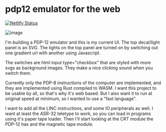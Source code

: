# pdp12 emulator for the web

[![Netlify Status](https://api.netlify.com/api/v1/badges/7fb86966-02a1-4927-9911-83fd9c81267b/deploy-status)](https://pdp12.pingiun.com/)

![image](https://user-images.githubusercontent.com/1576660/203506524-54a6beaf-112b-4d48-bd27-c44aa324995e.png)

I'm building a PDP-12 emulator and this is my current UI. The top decal/light panel is an SVG. The lights on the top panel are turned on by switching out one gradient url with another using Javascript.

The switches are html input type="checkbox" that are styled with more svgs as background images. They make a nice clicking sound when you switch them.

Currently only the PDP-8 instructions of the computer are implemented, and they are implemented using Rust compiled to WASM. I want this project to be usable by all, so that's why it's web based. But I also want it to run at original speed at minimum, so I wanted to use a "fast language".

I want to add all the LINC instructions, and some IO peripherals as well. I want at least the ASR-32 teletype to work, so you can load in programs using it's paper tape loader. Then I'll start looking at the CRT module the PDP-12 has and the magnetic tape module.
